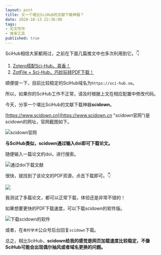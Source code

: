 ```yaml
---
layout: post
title: 又一个堪比SciHub的文献下载神器？
date: 2020-10-13 22:36:00
tags: 
- 论文写作
- 效率工具
published: true
---
```




SciHub相信大家都用过，之前在下面几篇推文中也多次利用到它。👇

1. [Zotero搭配Sci-Hub，真香！](https://mp.weixin.qq.com/s/fFSdjhc09YzgztLzFCl8YQ)
2. [ZotFile + Sci-Hub，巧妙玩转PDF下载！](https://mp.weixin.qq.com/s/je9hPNN37xhtAjRFSZQGIQ)

顺便提一下，目前比较稳定的SciHub域名为`https://sci-hub.se`。

所以，如果你的SciHub工作不正常，请及时根据上文在相应配置中修改代码。

今天，分享一个堪比SciHub的文献下载神器**scidown**。

[https://www.scidown.cn](https://www.scidown.cn "scidown官网")是scidown的网址，官网截图如下。

![scidown官网](https://figurebed-iseex.oss-cn-hangzhou.aliyuncs.com/img/20201013171528.png)

**与SciHub类似，scidown通过输入doi即可下载论文。**

随便输入一篇论文的doi，进行搜索。

![通过doi下载文献](https://figurebed-iseex.oss-cn-hangzhou.aliyuncs.com/img/20201013171645.png)

很快，就找到了该论文的PDF资源，点击下载即可。👇

![](https://figurebed-iseex.oss-cn-hangzhou.aliyuncs.com/img/20201013171748.png)

我测试了多篇论文，都可以正常下载，体验还是非常不错的！

如果想要更快的PDF下载速度，可以下载scidown的软件版。

![下载scidown的软件](https://figurebed-iseex.oss-cn-hangzhou.aliyuncs.com/img/20201013172158.png)

或者，在`青柠学术`公众号后台回复`scidown`下载。

总之，相比SciHub，**scidown给我的感觉是网页加载速度比较稳定，不像SciHub可能会出现偶尔抽风或者域名更换的问题。**